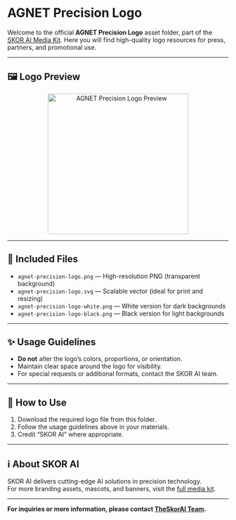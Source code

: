 # AGNET Precision Logo

Welcome to the official **AGNET Precision Logo** asset folder, part of the [SKOR AI Media Kit](https://github.com/TheSkorAI/SKOR-AI). Here you will find high-quality logo resources for press, partners, and promotional use.

---

## 🖼️ Logo Preview

<p align="center">
  <img src="agnet-precision-logo.png" alt="AGNET Precision Logo Preview" width="320"/>
</p>

---

## 📁 Included Files

- `agnet-precision-logo.png` — High-resolution PNG (transparent background)
- `agnet-precision-logo.svg` — Scalable vector (ideal for print and resizing)
- `agnet-precision-logo-white.png` — White version for dark backgrounds
- `agnet-precision-logo-black.png` — Black version for light backgrounds

---

## ✨ Usage Guidelines

- **Do not** alter the logo’s colors, proportions, or orientation.
- Maintain clear space around the logo for visibility.
- For special requests or additional formats, contact the SKOR AI team.

---

## 🚀 How to Use

1. Download the required logo file from this folder.
2. Follow the usage guidelines above in your materials.
3. Credit “SKOR AI” where appropriate.

---

## ℹ️ About SKOR AI

SKOR AI delivers cutting-edge AI solutions in precision technology.  
For more branding assets, mascots, and banners, visit the [full media kit](https://github.com/TheSkorAI/SKOR-AI).

---

**For inquiries or more information, please contact [TheSkorAI Team](mailto:info@skor.ai).**
